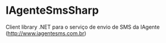 IAgenteSmsSharp
===============

Client library .NET para o serviço de envio de SMS da IAgente (http://www.iagentesms.com.br)
